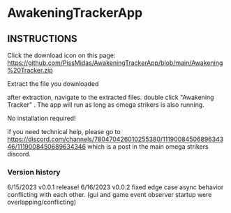 # AwakeningTrackerApp

## INSTRUCTIONS

Click the download icon on this page: https://github.com/PissMidas/AwakeningTrackerApp/blob/main/Awakening%20Tracker.zip


Extract the file you downloaded

after extraction, navigate to the extracted files. double click "Awakening Tracker" . The app will run as long as omega strikers is also running.

No installation required!


if you need technical help, please go to https://discord.com/channels/780470426010255380/1119008450689634346/1119008450689634346 which is a post in the main omega strikers discord.

### Version history
6/15/2023 v0.0.1 release!
6/16/2023 v0.0.2 fixed edge case async behavior conflicting with each other. (gui and game event observer startup were overlapping/conflicting)
